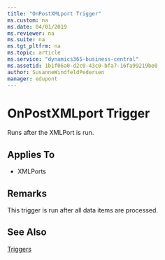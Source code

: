 ```yaml
---
title: "OnPostXMLport Trigger"
ms.custom: na
ms.date: 04/01/2019
ms.reviewer: na
ms.suite: na
ms.tgt_pltfrm: na
ms.topic: article
ms.service: "dynamics365-business-central"
ms.assetid: 1b1f06a0-d2c0-43c0-bfa7-16fa99219be0
author: SusanneWindfeldPedersen
manager: edupont
---
```



# OnPostXMLport Trigger
Runs after the XMLPort is run.  
  
## Applies To  
- XMLPorts  
  
## Remarks  
 This trigger is run after all data items are processed.  
  
## See Also  
 [Triggers](devenv-triggers.md)